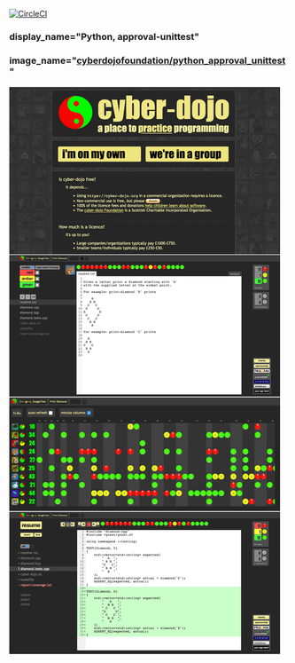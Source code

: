 [![CircleCI](https://circleci.com/gh/cyber-dojo-start-points/python-approval-unittest.svg?style=svg)](https://circleci.com/gh/cyber-dojo-start-points/python-approval-unittest)

### display_name="Python, approval-unittest"
### image_name="[cyberdojofoundation/python_approval_unittest](https://hub.docker.com/repository/docker/cyberdojofoundation/python_approval_unittest)"

![cyber-dojo.org home page](https://github.com/cyber-dojo/cyber-dojo/blob/master/shared/home_page_snapshot.png)
